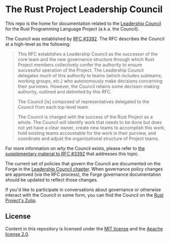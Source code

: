 # The Rust Project Leadership Council

This repo is the home for documentation related to the [Leadership Council][governance page] for the Rust Programming Language Project (a.k.a. the Council).

The Council was established by [RFC #3392][rfc]. The RFC describes the Council at a high-level as the following:

> This RFC establishes a Leadership Council as the successor of the core team and the new governance structure through which Rust Project members collectively confer the authority to ensure successful operation of the Project. The Leadership Council delegates much of this authority to teams (which includes subteams, working groups, etc.) who autonomously make decisions concerning their purviews. However, the Council retains some decision-making authority, outlined and delimited by this RFC.
>
> The Council [is] composed of representatives delegated to the Council from each top-level team.
>
> The Council is charged with the success of the Rust Project as a whole. The Council will identify work that needs to be done but does not yet have a clear owner, create new teams to accomplish this work, hold existing teams accountable for the work in their purview, and coordinate and adjust the organizational structure of Project teams.

For more information on *why* the Council exists, please refer to [the supplementary material to RFC #3392][motivation] that addresses this topic.

The current set of policies that govern the Council are documented on the Forge in the [Leadership Council chapter][forge-council]. When governance policy changes are approved (via the RFC process), the Forge governance documentation should be updated to reflect those changes.

If you'd like to participate in conversations about governance or otherwise interact with the Council in some form, you can find the Council on the [Rust Project's Zulip][zulip].

[governance page]: https://www.rust-lang.org/governance/teams/leadership-council
[rfc]: https://github.com/rust-lang/rfc-leadership-council/blob/63a867ee7a14599e864b4ccba3964a9f086ae400/text/3392-leadership-council.md
[motivation]: https://github.com/rust-lang/rfc-leadership-council/blob/63a867ee7a14599e864b4ccba3964a9f086ae400/text/3392-leadership-council/motivation.md
[zulip]: https://rust-lang.zulipchat.com/#narrow/stream/392734-council
[forge-council]: https://forge.rust-lang.org/governance/council.html

## License

Content in this repository is licensed under the [MIT license](LICENSE-MIT) and the [Apache license 2.0](LICENSE-APACHE).
